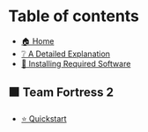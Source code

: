 # Table of contents

* [🏠  Home](README.md)
* [❔ A Detailed Explanation](a-detailed-explanation.md)
* [🔧  Installing Required Software](installing-required-software.md)

## 🟧 Team Fortress 2

* [⭐  Quickstart](team-fortress-2/quickstart.md)
